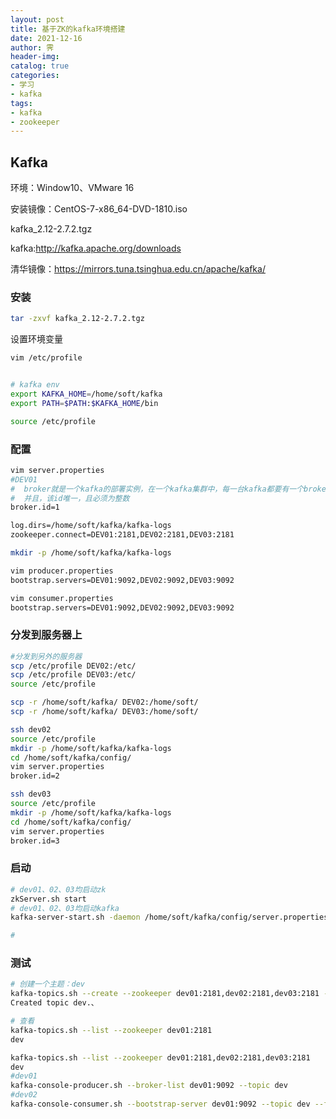 ```yaml
---
layout: post
title: 基于ZK的kafka环境搭建
date: 2021-12-16
author: 霁
header-img:
catalog: true
categories:
- 学习
- kafka
tags:
- kafka
- zookeeper
---
```



## Kafka

环境：Window10、VMware 16

安装镜像：CentOS-7-x86_64-DVD-1810.iso

kafka_2.12-2.7.2.tgz

kafka:http://kafka.apache.org/downloads

清华镜像：https://mirrors.tuna.tsinghua.edu.cn/apache/kafka/

### 安装

```bash
tar -zxvf kafka_2.12-2.7.2.tgz
```

设置环境变量

```bash
vim /etc/profile


# kafka env
export KAFKA_HOME=/home/soft/kafka
export PATH=$PATH:$KAFKA_HOME/bin

source /etc/profile
```

### 配置

```bash
vim server.properties
#DEV01
#  broker就是一个kafka的部署实例，在一个kafka集群中，每一台kafka都要有一个broker.id
#  并且，该id唯一，且必须为整数
broker.id=1

log.dirs=/home/soft/kafka/kafka-logs
zookeeper.connect=DEV01:2181,DEV02:2181,DEV03:2181

mkdir -p /home/soft/kafka/kafka-logs

vim producer.properties
bootstrap.servers=DEV01:9092,DEV02:9092,DEV03:9092

vim consumer.properties
bootstrap.servers=DEV01:9092,DEV02:9092,DEV03:9092
```

### 分发到服务器上

```bash
#分发到另外的服务器
scp /etc/profile DEV02:/etc/
scp /etc/profile DEV03:/etc/
source /etc/profile

scp -r /home/soft/kafka/ DEV02:/home/soft/
scp -r /home/soft/kafka/ DEV03:/home/soft/

ssh dev02
source /etc/profile
mkdir -p /home/soft/kafka/kafka-logs
cd /home/soft/kafka/config/
vim server.properties
broker.id=2

ssh dev03
source /etc/profile
mkdir -p /home/soft/kafka/kafka-logs
cd /home/soft/kafka/config/
vim server.properties
broker.id=3
```

### 启动

```bash
# dev01、02、03均启动zk
zkServer.sh start
# dev01、02、03均启动kafka
kafka-server-start.sh -daemon /home/soft/kafka/config/server.properties

# 
```

### 测试

```bash
# 创建一个主题：dev
kafka-topics.sh --create --zookeeper dev01:2181,dev02:2181,dev03:2181 --replication-factor 2 --partitions 2 --topic dev
Created topic dev.、

# 查看
kafka-topics.sh --list --zookeeper dev01:2181
dev

kafka-topics.sh --list --zookeeper dev01:2181,dev02:2181,dev03:2181
dev
#dev01
kafka-console-producer.sh --broker-list dev01:9092 --topic dev
#dev02
kafka-console-consumer.sh --bootstrap-server dev01:9092 --topic dev --from-beginning


```

